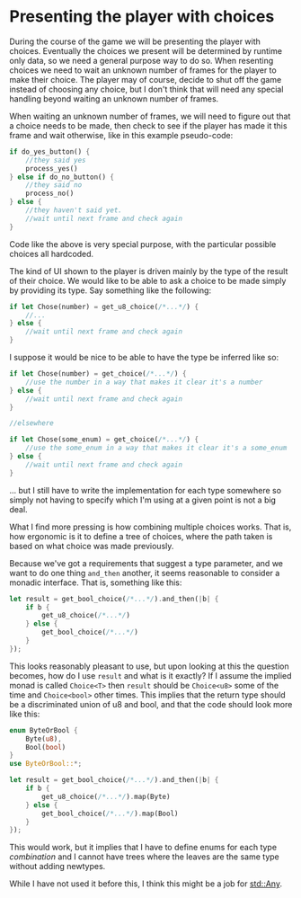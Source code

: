 # Presenting the player with choices

During the course of the game we will be presenting the player with choices. Eventually the choices we present will be determined by runtime only data, so we need a general purpose way to do so. When resenting choices we need to wait an unknown number of frames for the player to make their choice. The player may of course, decide to shut off the game instead of choosing any choice, but I don't think that will need any special handling beyond waiting an unknown number of frames. 

When waiting an unknown number of frames, we will need to figure out that a choice needs to be made, then check to see if the player has made it this frame and wait otherwise, like in this example pseudo-code:

```rust
if do_yes_button() {
    //they said yes
    process_yes()
} else if do_no_button() {
    //they said no
    process_no()
} else {
    //they haven't said yet.
    //wait until next frame and check again
}
```

Code like the above is very special purpose, with the particular possible choices all hardcoded.

The kind of UI shown to the player is driven mainly by the type of the result of their choice.
We would like to be able to ask a choice to be made simply by providing its type. 
Say something like the following:

```rust
if let Chose(number) = get_u8_choice(/*...*/) {
    //...
} else {
    //wait until next frame and check again
}
```

I suppose it would be nice to be able to have the type be inferred like so:

```rust
if let Chose(number) = get_choice(/*...*/) {
    //use the number in a way that makes it clear it's a number
} else {
    //wait until next frame and check again
}

//elsewhere

if let Chose(some_enum) = get_choice(/*...*/) {
    //use the some_enum in a way that makes it clear it's a some_enum
} else {
    //wait until next frame and check again
}

```

... but I still have to write the implementation for each type somewhere so simply not having to specify which I'm using at a given point is not a big deal.

What I find more pressing is how combining multiple choices works. That is, how ergonomic is it to define a tree of choices, where the path taken is based on what choice was made previously.

Because we've got a requirements that suggest a type parameter, and we want to do one thing `and_then` another, it seems reasonable to consider a monadic interface. That is, something like this:

```rust
let result = get_bool_choice(/*...*/).and_then(|b| {
    if b {
        get_u8_choice(/*...*/)
    } else {
        get_bool_choice(/*...*/)
    }
});
```

This looks reasonably pleasant to use, but upon looking at this the question becomes, how do I use `result` and what is it exactly? If I assume the implied monad is called `Choice<T>` then `result` should be `Choice<u8>` some of the time and `Choice<bool>` other times. This implies that the return type should be a discriminated union of u8 and bool, and that the code should look more like this:

```rust
enum ByteOrBool {
    Byte(u8),
    Bool(bool)
}
use ByteOrBool::*;

let result = get_bool_choice(/*...*/).and_then(|b| {
    if b {
        get_u8_choice(/*...*/).map(Byte)
    } else {
        get_bool_choice(/*...*/).map(Bool)
    }
});
```

This would work, but it implies that I have to define enums for each type *combination* and I cannot have trees where the leaves are the same type without adding newtypes. 

While I have not used it before this, I think this might be a job for [std::Any](https://doc.rust-lang.org/std/any/index.html).
